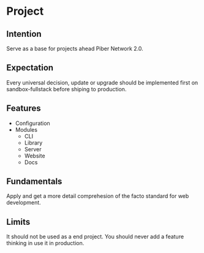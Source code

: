 # Project

## Intention

Serve as a base for projects ahead Piber Network 2.0.

## Expectation

Every universal decision, update or upgrade should be implemented
first on sandbox-fullstack before shiping to production.

## Features

- Configuration
- Modules
  - CLI
  - Library
  - Server
  - Website
  - Docs

## Fundamentals

Apply and get a more detail comprehesion of the facto standard for web development.

## Limits

It should not be used as a end project.
You should never add a feature thinking in use it in production.
